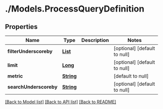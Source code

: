 # ./Models.ProcessQueryDefinition
## Properties

Name | Type | Description | Notes
------------ | ------------- | ------------- | -------------
**filterUnderscoreby** | [**List**][1] |  | [optional] [default to null]
**limit** | [**Long**][2] |  | [optional] [default to null]
**metric** | [**String**][1] |  | [default to null]
**searchUnderscoreby** | [**String**][1] |  | [optional] [default to null]

[[Back to Model list]][3] [[Back to API list]][4] [[Back to README]][5]

[1]: string.md
[2]: long.md
[3]: ../README.md#documentation-for-models
[4]: ../README.md#documentation-for-api-endpoints
[5]: ../README.md
